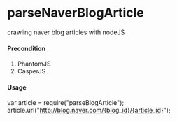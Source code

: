 # parseNaverBlogArticle
crawling naver blog articles with nodeJS

#### Precondition
1. PhantomJS
2. CasperJS


#### Usage
var article = require("parseBlogArticle");
article.url("http://blog.naver.com/{blog_id}/{article_id}");
